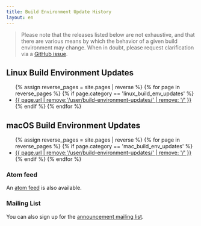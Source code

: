 ```yaml
---
title: Build Environment Update History
layout: en
---
```


> Please note that the releases listed below are not exhaustive, and that there
> are various means by which the behavior of a given build environment may
> change.  When in doubt, please request clarification via a [GitHub
> issue](https://github.com/travis-ci/travis-ci/issues).

## Linux Build Environment Updates

<ul class="list--links">
{% assign reverse_pages = site.pages | reverse %}
{% for page in reverse_pages %}
  {% if page.category == 'linux_build_env_updates' %}
    <li><a href="{{ page.url }}" title="{{ page.title }}">{{ page.url | remove:'/user/build-environment-updates/' | remove: '/' }}</a></li>
  {% endif %}
{% endfor %}
</ul>

## macOS Build Environment Updates

<ul class="list--links">
{% assign reverse_pages = site.pages | reverse %}
{% for page in reverse_pages %}
  {% if page.category == 'mac_build_env_updates' %}
    <li><a href="{{ page.url }}" title="{{ page.title }}">{{ page.url | remove:'/user/build-environment-updates/' | remove: '/' }}</a></li>
  {% endif %}
{% endfor %}
</ul>

### Atom feed

An <a href="/feed.build-env-updates.xml">atom feed</a> is also available.

### Mailing List

You can also sign up for the <a data_proofer_ignore href="http://eepurl.com/9OCsP">announcement mailing list</a>.

